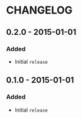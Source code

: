 # CHANGELOG

## 0.2.0 - 2015-01-01

### Added
- Initial `release`

## 0.1.0 - 2015-01-01

### Added
- Initial `release`
